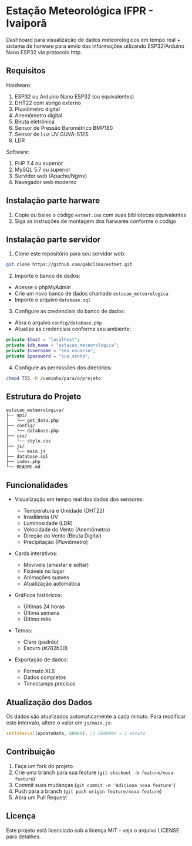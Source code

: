 # Estação Meteorológica IFPR - Ivaiporã

Dashboard para visualização de dados meteorológicos em tempo real + sistema de harware para envio das informações utlizando ESP32/Arduino Nano ESP32 via protocolo http.

## Requisitos

Hardware:
1. ESP32 ou Arduino Nano ESP32 (ou equivalentes)
2. DHT22 com abrigo externo
3. Pluviômetro digital
4. Anemômetro digital
5. Biruta eletrônica
6. Sensor de Pressão Barométrico BMP180
7. Sensor de Luz UV GUVA-S12S
8. LDR

Software:
1. PHP 7.4 ou superior
2. MySQL 5.7 ou superior
3. Servidor web (Apache/Nginx)
4. Navegador web moderno

## Instalação parte harware
1. Copie ou baixe o código `estmet.ino` com suas bibliotecas equivalentes
2. Siga as instruções de montagem dos harwares conforme o código

## Instalação parte servidor

1. Clone este repositório para seu servidor web:
```bash
git clone https://github.com/gabclima/estmet.git
```

2. Importe o banco de dados:
- Acesse o phpMyAdmin
- Crie um novo banco de dados chamado `estacao_meteorologica`
- Importe o arquivo `database.sql`

3. Configure as credenciais do banco de dados:
- Abra o arquivo `config/database.php`
- Atualize as credenciais conforme seu ambiente:
```php
private $host = "localhost";
private $db_name = "estacao_meteorologica";
private $username = "seu_usuario";
private $password = "sua_senha";
```

4. Configure as permissões dos diretórios:
```bash
chmod 755 -R /caminho/para/o/projeto
```

## Estrutura do Projeto

```
estacao_meteorologica/
├── api/
│   └── get_data.php
├── config/
│   └── database.php
├── css/
│   └── style.css
├── js/
│   └── main.js
├── database.sql
├── index.php
└── README.md
```

## Funcionalidades

- Visualização em tempo real dos dados dos sensores:
  - Temperatura e Umidade (DHT22)
  - Irradiância UV
  - Luminosidade (LDR)
  - Velocidade do Vento (Anemômetro)
  - Direção do Vento (Biruta Digital)
  - Precipitação (Pluviômetro)

- Cards interativos:
  - Movíveis (arrastar e soltar)
  - Fixáveis no lugar
  - Animações suaves
  - Atualização automática

- Gráficos históricos:
  - Últimas 24 horas
  - Última semana
  - Último mês

- Temas:
  - Claro (padrão)
  - Escuro (#282b30)

- Exportação de dados:
  - Formato XLS
  - Dados completos
  - Timestamps precisos

## Atualização dos Dados

Os dados são atualizados automaticamente a cada minuto. Para modificar este intervalo, altere o valor em `js/main.js`:

```javascript
setInterval(updateData, 60000); // 60000ms = 1 minuto
```

## Contribuição

1. Faça um fork do projeto
2. Crie uma branch para sua feature (`git checkout -b feature/nova-feature`)
3. Commit suas mudanças (`git commit -m 'Adiciona nova feature'`)
4. Push para a branch (`git push origin feature/nova-feature`)
5. Abra um Pull Request

## Licença

Este projeto está licenciado sob a licença MIT - veja o arquivo LICENSE para detalhes. 
